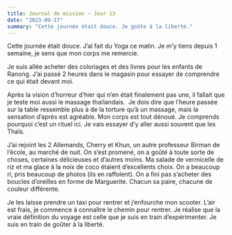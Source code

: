 ```yaml
---
title: Journal de mission ~ Jour 13
date: "2023-09-17"
summary: "Cette journée était douce. Je goûte à la liberté."
---
```

Cette journée était douce. J’ai fait du Yoga ce matin. Je m’y tiens depuis 1 semaine, je sens que mon corps me remercie.   

Je suis allée acheter des coloriages et des livres pour les enfants de Ranong. J’ai passé 2 heures dans le magasin pour essayer de comprendre ce qui était devant moi.   

Après la vision d’horreur d’hier qui n’en était finalement pas une, il fallait que je teste moi aussi le massage thaïlandais.  Je dois dire que l’heure passée sur la table ressemble plus à de la torture qu’à un massage, mais la sensation d’après est agréable. Mon corps est tout dénoué. Je comprends pourquoi c’est un rituel ici. Je vais essayer d’y aller aussi souvent que les Thaïs.   

J’ai rejoint les 2 Allemands, Cherry et Khun, un autre professeur Birman de l’école, au marché de nuit. On s’est promené, on a goûté à toute sorte de choses, certaines délicieuses et d’autres moins. Ma salade de vermicelle de riz et ma glace à la noix de coco étaient d’excellents choix. On a beaucoup ri, pris beaucoup de photos (ils en raffolent). On a fini pas s’acheter des boucles d’oreilles en forme de Marguerite. Chacun sa paire, chacune de couleur différente.   

Je les laisse prendre un taxi pour rentrer et j’enfourche mon scooter. L’air est frais, je commence à connaître le chemin pour rentrer. Je réalise que la vraie définition du voyage est celle que je suis en train d’expérimenter. Je suis en train de goûter à la liberté. 
